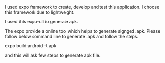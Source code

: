 I used expo framework to create, develop and test this application. I choose this framework due to lightweight.

I used this expo-cli to generate apk.

The expo provide a online tool which helps to generate signged .apk. Please follow below command line to generate .apk and follow the steps.

expo build:android -t apk

and this will ask few steps to generate apk file.

